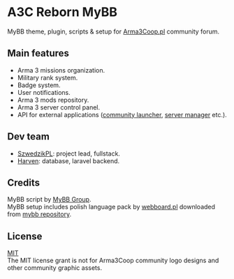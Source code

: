 # A3C Reborn MyBB
MyBB theme, plugin, scripts & setup for [Arma3Coop.pl](https://arma3coop.pl) community forum.

## Main features
- Arma 3 missions organization.
- Military rank system.
- Badge system.
- User notifications.
- Arma 3 mods repository.
- Arma 3 server control panel.
- API for external applications ([community launcher](https://github.com/SzwedzikPL/A3CLauncher), [server manager](https://github.com/SzwedzikPL/A3CRebornServer) etc.).

## Dev team
- [SzwedzikPL](https://github.com/SzwedzikPL): project lead, fullstack.
- [Harven](https://github.com/michalpietryka): database, laravel backend.

## Credits
MyBB script by [MyBB Group](https://mybb.com/).  
MyBB setup includes polish language pack by [webboard.pl](https://webboard.pl/) downloaded from [mybb repository](https://community.mybb.com/mods.php?action=view&pid=920).

## License
[MIT](https://github.com/SzwedzikPL/A3CRebornMyBB/blob/master/LICENSE)  
The MIT license grant is not for Arma3Coop community logo designs and other community graphic assets.
